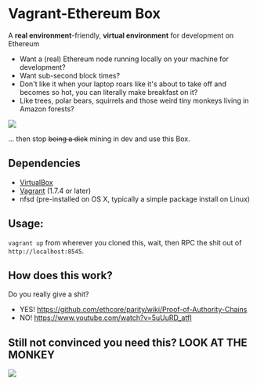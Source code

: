 # Vagrant-Ethereum Box
A **real environment**-friendly, **virtual environment** for development on Ethereum

* Want a (real) Ethereum node running locally on your machine for development?
* Want sub-second block times?
* Don't like it when your laptop roars like it's about to take off and becomes so hot, you can literally make breakfast on it?
* Like trees, polar bears, squirrels and those weird tiny monkeys living in Amazon forests?


![](https://raw.githubusercontent.com/jesuscript/vagrant-eth-env/master/pygmy-marmoset-1.jpg)

... then stop ~~being a dick~~ mining in dev and use this Box.

## Dependencies

* [VirtualBox](https://www.virtualbox.org/wiki/Downloads)
* [Vagrant](http://docs.vagrantup.com/v2/installation/) (1.7.4 or later)
* nfsd (pre-installed on OS X, typically a simple package install on Linux)

## Usage:

`vagrant up` from wherever you cloned this, wait, then RPC the shit out of `http://localhost:8545`.

## How does this work?

Do you really give a shit?

* YES! https://github.com/ethcore/parity/wiki/Proof-of-Authority-Chains
* NO! https://www.youtube.com/watch?v=5uUuRD_atfI

## Still not convinced you need this? **LOOK AT THE MONKEY**

![](https://raw.githubusercontent.com/jesuscript/vagrant-eth-env/master/pygmy-marmoset-2.jpg)
